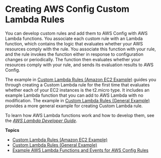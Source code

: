 # Creating AWS Config Custom Lambda Rules<a name="evaluate-config_develop-rules_lambda-functions"></a>

You can develop custom rules and add them to AWS Config with AWS Lambda functions\. You associate each custom rule with an Lambda function, which contains the logic that evaluates whether your AWS resources comply with the rule\. You associate this function with your rule, and the rule invokes the function either in response to configuration changes or periodically\. The function then evaluates whether your resources comply with your rule, and sends its evaluation results to AWS Config\. 

The example in [Custom Lambda Rules \(Amazon EC2 Example\)](evaluate-config_develop-rules_getting-started.md) guides you through creating a Custom Lambda rule for the first time that evaluates whether each of your EC2 instances is the t2\.micro type\. It includes an example Lambda function that you can add to AWS Lambda with no modification\. The example in [Custom Lambda Rules \(General Example\)](evaluate-config_develop-rules_nodejs.md) provides a more general example for creating Custom Lambda rule\.

To learn how AWS Lambda functions work and how to develop them, see the *[AWS Lambda Developer Guide](https://docs.aws.amazon.com/lambda/latest/dg/)*\.

**Topics**
+ [Custom Lambda Rules \(Amazon EC2 Example\)](evaluate-config_develop-rules_getting-started.md)
+ [Custom Lambda Rules \(General Example\)](evaluate-config_develop-rules_nodejs.md)
+ [Example AWS Lambda Functions and Events for AWS Config Rules](evaluate-config_develop-rules_examples.md)